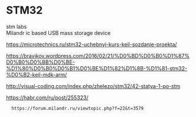 # STM32
stm labs  
Milandr ic based USB mass storage device
  
  https://microtechnics.ru/stm32-uchebnyj-kurs-keil-sozdanie-proekta/
  
  https://bravikov.wordpress.com/2016/02/21/%D0%BD%D0%B0%D1%87%D0%B0%D0%BB%D0%BE-%D1%80%D0%B0%D0%B1%D0%BE%D1%82%D1%8B-%D1%81-stm32-%D0%B2-keil-mdk-arm/
  
  http://visual-coding.com/index.php/zhelezo/stm32/42-statya-1-po-stm
  
  https://habr.com/ru/post/255323/    
    
      
      https://forum.milandr.ru/viewtopic.php?f=22&t=3579
  
